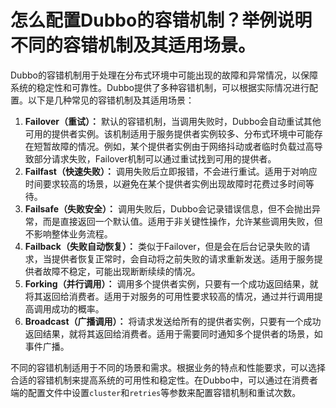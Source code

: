 # 怎么配置Dubbo的容错机制？举例说明不同的容错机制及其适用场景。

Dubbo的容错机制用于处理在分布式环境中可能出现的故障和异常情况，以保障系统的稳定性和可靠性。Dubbo提供了多种容错机制，可以根据实际情况进行配置。以下是几种常见的容错机制及其适用场景：



1.  **Failover（重试）：** 默认的容错机制，当调用失败时，Dubbo会自动重试其他可用的提供者实例。该机制适用于服务提供者实例较多、分布式环境中可能存在短暂故障的情况。例如，某个提供者实例由于网络抖动或者临时负载过高导致部分请求失败，Failover机制可以通过重试找到可用的提供者。 
2.  **Failfast（快速失败）：** 调用失败后立即报错，不会进行重试。适用于对响应时间要求较高的场景，以避免在某个提供者实例出现故障时花费过多时间等待。 
3.  **Failsafe（失败安全）：** 调用失败后，Dubbo会记录错误信息，但不会抛出异常，而是直接返回一个默认值。适用于非关键性操作，允许某些调用失败，但不影响整体业务流程。 
4.  **Failback（失败自动恢复）：** 类似于Failover，但是会在后台记录失败的请求，当提供者恢复正常时，会自动将之前失败的请求重新发送。适用于服务提供者故障不稳定，可能出现断断续续的情况。 
5.  **Forking（并行调用）：** 调用多个提供者实例，只要有一个成功返回结果，就将其返回给消费者。适用于对服务的可用性要求较高的情况，通过并行调用提高调用成功的概率。 
6.  **Broadcast（广播调用）：** 将请求发送给所有的提供者实例，只要有一个成功返回结果，就将其返回给消费者。适用于需要同时通知多个提供者的场景，如事件广播。 



不同的容错机制适用于不同的场景和需求。根据业务的特点和性能要求，可以选择合适的容错机制来提高系统的可用性和稳定性。在Dubbo中，可以通过在消费者端的配置文件中设置`cluster`和`retries`等参数来配置容错机制和重试次数。

